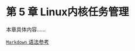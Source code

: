 # 第 5 章 Linux内核任务管理

<!-- - [5.1 第 1 节](5.1.md)
- [5.2 第 2 节](5.2.md)
- [5.3 第 3 节](5.3.md)
- [5.4 第 4 节](5.4.md)
- [5.5 第 5 节](5.5.md) -->


本章具体内容……

[`Markdown` 语法参考](../MarkdownRef.md)





